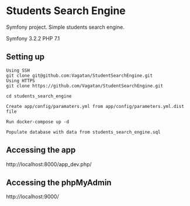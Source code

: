 Students Search Engine
======================

Symfony project. Simple students search engine.

Symfony 3.2.2
PHP 7.1

Setting up
---------------

    Using SSH
    git clone git@github.com:Vagatan/StudentSearchEngine.git
    Using HTTPS
    git clone https://github.com/Vagatan/StudentSearchEngine.git

    cd students_search_engine

    Create app/config/paramaters.yml from app/config/parameters.yml.dist file

    Run docker-compose up -d

    Populate database with data from students_search_engine.sql

Accessing the app
----------------

   http://localhost:8000/app_dev.php/

Accessing the phpMyAdmin
----------------

   http://localhost:9000/

